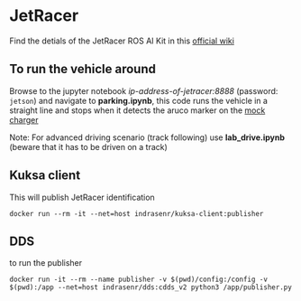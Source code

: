 # JetRacer
Find the detials of the JetRacer ROS AI Kit in this [official wiki](https://www.waveshare.com/wiki/JetRacer_ROS_AI_Kit)

## To run the vehicle around
Browse to the jupyter notebook *ip-address-of-jetracer:8888* (password: `jetson`) and navigate to **parking.ipynb**, this code runs the vehicle in a straight line and stops when it detects the aruco marker on the [mock charger](/mock-charger/infra-settings.md)

Note: For advanced driving scenario (track following) use **lab_drive.ipynb** (beware that it has to be driven on a track)

## Kuksa client 
This will publish JetRacer identification
```
docker run --rm -it --net=host indrasenr/kuksa-client:publisher
```

## DDS
to run the publisher
```
docker run -it --rm --name publisher -v $(pwd)/config:/config -v $(pwd):/app --net=host indrasenr/dds:cdds_v2 python3 /app/publisher.py
```